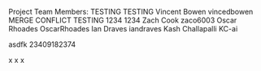 Project Team Members:
TESTING TESTING
Vincent Bowen vincedbowen MERGE CONFLICT TESTING 1234 1234 
Zach Cook zaco6003
Oscar Rhoades OscarRhoades
Ian Draves iandraves
Kash Challapalli KC-ai

asdfk
23409182374

x
x
x
